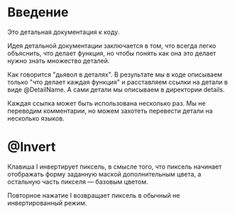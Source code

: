 # Введение
Это детальная документация к коду.

Идея детальной документации заключается в том, что всегда
легко объяснить, что делает функция, но чтобы понять как
она это делает нужно знать множество деталей.

Как говорится "дьявол в деталях". В результате мы в коде
описываем только "что делает каждая функция" и расставляем
ссылки на детали в виде @DetailName. А сами детали мы
описываем в директории details.

Каждая ссылка может быть использована несколько раз.
Мы не переводим комментарии, но можем захотеть перевести
детали на несколько языков.

# @Invert
Клавиша I инвертирует пиксель, в смысле того, что пиксель
начинает отображать форму заданную маской дополнительным
цвета, а остальную часть пикселя &mdash; базовым цветом.

Повторное нажатие I возвращает пиксель в обычный не
инвертированный режим.
